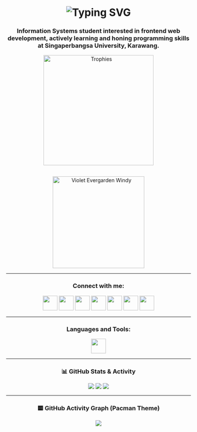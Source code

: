 <h1 align="center">
  <img src="https://readme-typing-svg.herokuapp.com?font=Fira+Code&size=24&duration=4000&pause=1000&color=F7C71D&center=true&vCenter=true&width=500&lines=Hi+there!+👋+I'm+Rasyid+Iskandar+Prayogi;Welcome+to+my+GitHub+Profile!+✨" alt="Typing SVG" />
</h1>

<h3 align="center">
  Information Systems student interested in frontend web development, actively learning and honing programming skills at Singaperbangsa University, Karawang.
</h3>

<div align="center" style="display: flex; justify-content: center; align-items: center; gap: 30px; flex-wrap: wrap;">
  <img src="https://github-profile-trophy.vercel.app/?username=rasyidskrrtt&theme=dracula&column=3&margin-w=15&margin-h=15" alt="Trophies" width="300"/>
  
  <img src="https://media.tenor.com/mkoytSqJuecAAAAd/windy-violet-evergarden-anime-cute.gif" alt="Violet Evergarden Windy" width="250" />
</div>

---

<h3 align="center">Connect with me:</h3>
<p align="center">
  <a href="https://www.linkedin.com/in/rasyid-iskandar-prayogi-823737347/" target="_blank"><img src="https://skillicons.dev/icons?i=linkedin" height="40" /></a>
  <a href="https://www.facebook.com/rasyidiskandar.prayogs?locale=id_ID" target="_blank"><img src="https://upload.wikimedia.org/wikipedia/commons/5/51/Facebook_f_logo_%282019%29.svg" height="40" /></a>
  <a href="https://www.instagram.com/rasyidiskndrr?igsh=MTFsYXA5NnlxNzh1Yg%3D%3D" target="_blank"><img src="https://skillicons.dev/icons?i=instagram" height="40" /></a>
  <a href="https://www.youtube.com/@rasyidiskndrr" target="_blank"><img src="https://upload.wikimedia.org/wikipedia/commons/4/42/YouTube_icon_%282013-2017%29.png" height="40" /></a>
  <a href="https://discord.com/users/YOUR_DISCORD_ID" target="_blank"><img src="https://skillicons.dev/icons?i=discord" height="40" /></a>
  <a href="https://open.spotify.com/user/31ym6oqzimqhxove2y2b4o3hzroy?si=87dd5bb6aefc46ac" target="_blank"><img src="https://upload.wikimedia.org/wikipedia/commons/1/19/Spotify_logo_without_text.svg" height="40" /></a>
  <a href="mailto:rasyid@example.com" target="_blank"><img src="https://www.vectorlogo.zone/logos/gmail/gmail-icon.svg" height="40" /></a>
</p>

---

<h3 align="center">Languages and Tools:</h3>
<p align="center">
  <img src="https://skillicons.dev/icons?i=bootstrap,c,cpp,html,css,figma,git,github,gitlab,java,js,mysql,nodejs,php,postgres,tailwind,mongodb,postman,vscode" height="40" />
</p>

---

<h3 align="center">📊 GitHub Stats & Activity</h3>
<div align="center">
  <img src="https://github-readme-stats.vercel.app/api/top-langs?username=rasyidskrrtt&show_icons=true&locale=en&layout=compact&theme=radical" />
  <img src="https://github-readme-stats.vercel.app/api?username=rasyidskrrtt&show_icons=true&locale=en&theme=radical" />
  <img src="https://github-readme-streak-stats.herokuapp.com/?user=rasyidskrrtt&theme=radical" />
</div>

---

<h3 align="center">🟨 GitHub Activity Graph (Pacman Theme)</h3>
<p align="center">
  <img src="https://github-readme-activity-graph.vercel.app/graph?username=rasyidskrrtt&theme=pacman&area=true&hide_border=true" />
</p>
